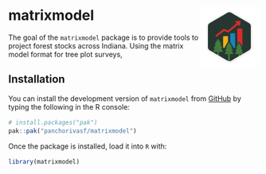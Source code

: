 
<!-- README.md is generated from README.Rmd. Please edit that file -->

# matrixmodel <a href="https://panchorivasf.github.io/matrixmodel/"><img src="man/figures/logo.png" alt="matrixmodel website" align="right" height="120"/></a>

<!-- badges: start -->

<!-- badges: end -->

The goal of the `matrixmodel` package is to provide tools to project
forest stocks across Indiana. Using the matrix model format for tree
plot surveys,

## Installation

You can install the development version of `matrixmodel` from
[GitHub](https://github.com/) by typing the following in the R console:

``` r
# install.packages("pak")
pak::pak("panchorivasf/matrixmodel")
```

Once the package is installed, load it into `R` with:

``` r
library(matrixmodel)
```
